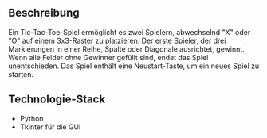 ## Beschreibung
Ein Tic-Tac-Toe-Spiel ermöglicht es zwei Spielern, abwechselnd "X" oder "O" auf einem 3x3-Raster zu platzieren. Der erste Spieler, der drei Markierungen in einer Reihe, Spalte oder Diagonale ausrichtet, gewinnt. Wenn alle Felder ohne Gewinner gefüllt sind, endet das Spiel unentschieden. Das Spiel enthält eine Neustart-Taste, um ein neues Spiel zu starten.

## Technologie-Stack
- Python
- Tkinter für die GUI

